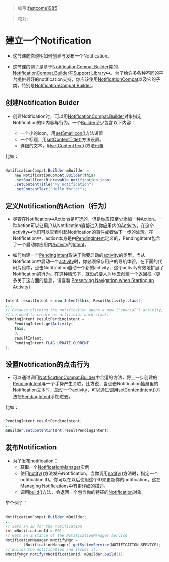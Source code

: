 > 编写:[fastcome1985](https://github.com/fastcome1985)

> 校对:


# 建立一个Notification

* 这节课向你说明如何创建与发布一个Notification。

* 这节课的例子是基于[NotificationCompat.Builder](developer.android.com/reference/android/support/v4/app/NotificationCompat.Builder.html)类的，[NotificationCompat.Builder](developer.android.com/reference/android/support/v4/app/NotificationCompat.Builder.html)在[Support Library](developer.android.com)中。为了给许多各种不同的平台提供最好的notification支持，你应该使用[NotificationCompat](developer.android.com/reference/android/support/v4/app/NotificationCompat.html)以及它的子类，特别是[NotificationCompat.Builder](developer.android.com/reference/android/support/v4/app/NotificationCompat.Builder.html)。


## 创建Notification Buider

* 创建Notification时，可以用[NotificationCompat.Builder](developer.android.com/reference/android/support/v4/app/NotificationCompat.Builder.html)对象指定Notification的UI内容与行为。一个[Builder](developer.android.com/reference/android/support/v4/app/NotificationCompat.Builder.html)至少包含以下内容：
   
  * 一个小的icon，用[setSmallIcon()](developer.android.com/reference/android/support/v4/app/NotificationCompat.Builder.html#setSmallIcon(int))方法设置
  * 一个标题，用[setContentTitle()](developer.android.com/reference/android/support/v4/app/NotificationCompat.Builder.html#setContentTitle(java.lang.CharSequence))方法设置。
  * 详细的文本，用[setContentText()](developer.android.com/reference/android/support/v4/app/NotificationCompat.Builder.html#setContentText(java.lang.CharSequence))方法设置

比如：


```java

NotificationCompat.Builder mBuilder =
    new NotificationCompat.Builder(this)
    .setSmallIcon(R.drawable.notification_icon)
    .setContentTitle("My notification")
    .setContentText("Hello World!");

```

## 定义Notification的Action（行为）

* 尽管在Notification中Actions是可选的，但是你应该至少添加一种Action。一种Action可以让用户从Notification直接进入你应用内的[Activity](developer.android.com/reference/android/app/Activity.html)，在这个activity中他们可以查看引起Notification的事件或者做下一步的处理。在Notification中，action本身是由[PendingIntent](developer.android.com/reference/android/app/PendingIntent.html)定义的，PendingIntent包含了一个启动你应用内[Activity](developer.android.com/reference/android/app/Activity.html)的[Intent](developer.android.com/reference/android/content/Intent.html)。

* 如何构建一个[PendingIntent](developer.android.com/reference/android/app/PendingIntent.html)取决于你要启动的[activity](developer.android.com/reference/android/app/Activity.html)的类型。当从Notification中启动一个[activity](developer.android.com/reference/android/app/Activity.html)时，你必须保存用户的导航体验。在下面的代码片段中，点击Notification启动一个新的activity，这个activity有效地扩展了Notification的行为。在这种情形下，就没必要人为地去创建一个返回栈（更多关于这方面的信息，请查看 [Preserving Navigation when Starting an Activity](developer.android.com/intl/zh-cn/training/notify-user/navigation.html)）


```java

Intent resultIntent = new Intent(this, ResultActivity.class);
...
// Because clicking the notification opens a new ("special") activity, there's
// no need to create an artificial back stack.
PendingIntent resultPendingIntent =
    PendingIntent.getActivity(
    this,
    0,
    resultIntent,
    PendingIntent.FLAG_UPDATE_CURRENT
);

```

## 设置Notification的点击行为

* 可以通过调用[NotificationCompat.Builder](developer.android.com/reference/android/support/v4/app/NotificationCompat.Builder.html)中合适的方法，将上一步创建的[PendingIntent](developer.android.com/reference/android/app/PendingIntent.html)与一个手势产生关联。比方说，当点击Notification抽屉里的Notification文本时，启动一个activity，可以通过调用[setContentIntent()](developer.android.com/reference/android/support/v4/app/NotificationCompat.Builder.html#setContentIntent(android.app.PendingIntent))方法把[PendingIntent](developer.android.com/reference/android/app/PendingIntent.html)添加进去。

比如：

```java

PendingIntent resultPendingIntent;
...
mBuilder.setContentIntent(resultPendingIntent);

```


## 发布Notification

* 为了发布notification：
    * 获取一个[NotificationManager](http://www.baidu.com/baidu?wd=NotificationManager.&tn=monline_4_dg)实例
    * 使用[notify()](developer.android.com/reference/java/lang/Object.html#notify())方法发布Notification。当你调用[notify()](developer.android.com/reference/java/lang/Object.html#notify())方法时，指定一个notification ID。你可以在以后使用这个ID来更新你的notification。这在[Managing Notifications](developer.android.com/intl/zh-cn/training/notify-user/managing.html)中有更详细的描述。
    * 调用[build()](developer.android.com/reference/android/support/v4/app/NotificationCompat.Builder.html#build())方法，会返回一个包含你的特征的[Notification](developer.android.com/reference/android/app/Notification.html)对象。

举个例子：

```java

NotificationCompat.Builder mBuilder;
...
// Sets an ID for the notification
int mNotificationId = 001;
// Gets an instance of the NotificationManager service
NotificationManager mNotifyMgr = 
        (NotificationManager) getSystemService(NOTIFICATION_SERVICE);
// Builds the notification and issues it.
mNotifyMgr.notify(mNotificationId, mBuilder.build());

```